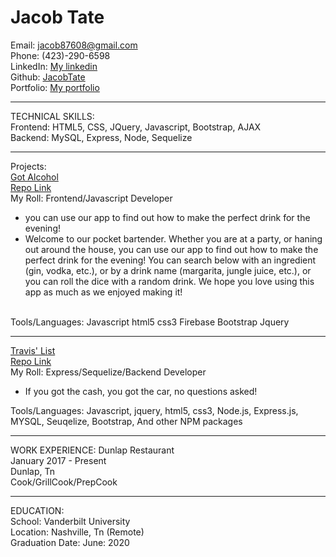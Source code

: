# Jacob Tate<br>
Email: jacob87608@gmail.com <br>
Phone: (423)-290-6598<br>
LinkedIn: <a href="https://www.linkedin.com/in/jacob-tate-a70588198/"> My linkedin</a> <br>
Github: <a href="https://github.com/JacobTate">JacobTate</a><br>
Portfolio: <a href="https://jacobtate.github.io/Updated-Portfolio-Page/">My portfolio</a><br>
<hr>
TECHNICAL SKILLS:<br>
Frontend: HTML5, CSS, JQuery, Javascript, Bootstrap, AJAX<br>
Backend: MySQL, Express,  Node, Sequelize<br>
<hr>
Projects: <br>
<a href="https://d-taylor6403.github.io/Project1/">Got Alcohol</a><br>
<a href="https://github.com/d-taylor6403/Project1">Repo Link</a><br>
My Roll: Frontend/Javascript Developer<br>
<ul>
  <li>you can use our app to find out how to make the perfect drink for the evening!</li>
  <li>Welcome to our pocket bartender. Whether you are at a party, or haning out around the house, you can use our app to find out how to make the perfect drink for the evening! You can search below with an ingredient (gin, vodka, etc.), or by a drink name (margarita, jungle juice, etc.), or you can roll the dice with a random drink. We hope you love using this app as much as we enjoyed making it! </li>
  </ul><br>
  Tools/Languages: Javascript html5 css3 Firebase Bootstrap Jquery<br>
  <hr>
  <a href="https://project2vubc.herokuapp.com/">Travis' List</a><br>
  <a href="https://github.com/tglennd90/Project2">Repo Link</a><br>
  My Roll: Express/Sequelize/Backend Developer
  <ul>
  <li>If you got the cash, you got the car, no questions asked!</li>
  </ul>
  Tools/Languages: Javascript, jquery, html5, css3, Node.js, Express.js, MYSQL, Seuqelize, Bootstrap, And other NPM packages<br>
  <hr>
  WORK EXPERIENCE:
  Dunlap Restaurant<br>
  January 2017 - Present<br>
    Dunlap, Tn<br>
  Cook/GrillCook/PrepCook<br>
  <hr>
EDUCATION:<br>
School: Vanderbilt University<br>
Location: Nashville, Tn (Remote)<br>
Graduation Date: June: 2020
